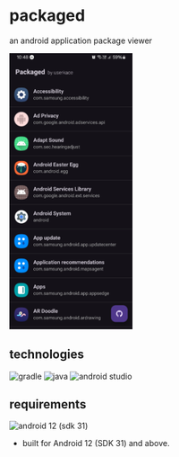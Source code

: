 # packaged
 an android application package viewer

<img src="https://raw.githubusercontent.com/userkace/packaged/main/.docs/v1.jpg" alt="screenshot" width="220"/>

## technologies
![gradle](https://img.shields.io/badge/Gradle-02303A.svg?style=for-the-badge&logo=Gradle&logoColor=white)
![java](https://img.shields.io/badge/Java-ED8B00?style=for-the-badge&logo=openjdk&logoColor=white)
![android studio](https://img.shields.io/badge/Android_Studio-3DDC84?style=for-the-badge&logo=android-studio&logoColor=white)

## requirements
![android 12 (sdk 31)](https://img.shields.io/badge/Android-3DDC84?style=for-the-badge&logo=android&logoColor=white)
- built for Android 12 (SDK 31) and above.
